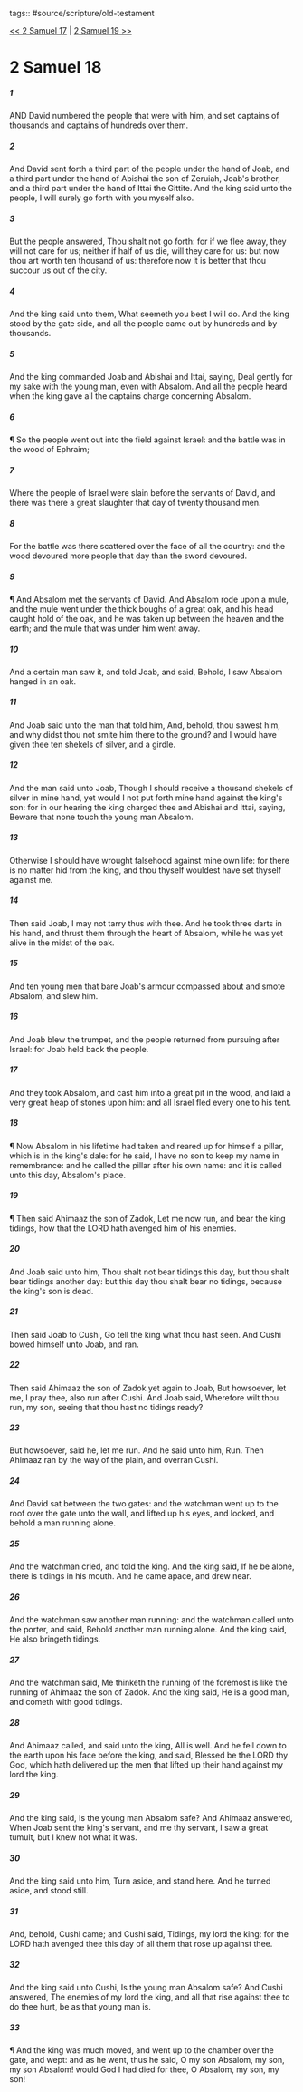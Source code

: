 tags:: #source/scripture/old-testament

[<< 2 Samuel 17](source/scripture/old-testament/10_2_Samuel/2_Samuel_17.md) | [2 Samuel 19 >>](source/scripture/old-testament/10_2_Samuel/2_Samuel_19.md)

# 2 Samuel 18

##### 1

AND David numbered the people that were with him, and set captains of thousands and captains of hundreds over them.

##### 2

And David sent forth a third part of the people under the hand of Joab, and a third part under the hand of Abishai the son of Zeruiah, Joab's brother, and a third part under the hand of Ittai the Gittite. And the king said unto the people, I will surely go forth with you myself also.

##### 3

But the people answered, Thou shalt not go forth: for if we flee away, they will not care for us; neither if half of us die, will they care for us: but now thou art worth ten thousand of us: therefore now it is better that thou succour us out of the city.

##### 4

And the king said unto them, What seemeth you best I will do. And the king stood by the gate side, and all the people came out by hundreds and by thousands.

##### 5

And the king commanded Joab and Abishai and Ittai, saying, Deal gently for my sake with the young man, even with Absalom. And all the people heard when the king gave all the captains charge concerning Absalom.

##### 6

¶ So the people went out into the field against Israel: and the battle was in the wood of Ephraim;

##### 7

Where the people of Israel were slain before the servants of David, and there was there a great slaughter that day of twenty thousand men.

##### 8

For the battle was there scattered over the face of all the country: and the wood devoured more people that day than the sword devoured.

##### 9

¶ And Absalom met the servants of David. And Absalom rode upon a mule, and the mule went under the thick boughs of a great oak, and his head caught hold of the oak, and he was taken up between the heaven and the earth; and the mule that was under him went away.

##### 10

And a certain man saw it, and told Joab, and said, Behold, I saw Absalom hanged in an oak.

##### 11

And Joab said unto the man that told him, And, behold, thou sawest him, and why didst thou not smite him there to the ground? and I would have given thee ten shekels of silver, and a girdle.

##### 12

And the man said unto Joab, Though I should receive a thousand shekels of silver in mine hand, yet would I not put forth mine hand against the king's son: for in our hearing the king charged thee and Abishai and Ittai, saying, Beware that none touch the young man Absalom.

##### 13

Otherwise I should have wrought falsehood against mine own life: for there is no matter hid from the king, and thou thyself wouldest have set thyself against me.

##### 14

Then said Joab, I may not tarry thus with thee. And he took three darts in his hand, and thrust them through the heart of Absalom, while he was yet alive in the midst of the oak.

##### 15

And ten young men that bare Joab's armour compassed about and smote Absalom, and slew him.

##### 16

And Joab blew the trumpet, and the people returned from pursuing after Israel: for Joab held back the people.

##### 17

And they took Absalom, and cast him into a great pit in the wood, and laid a very great heap of stones upon him: and all Israel fled every one to his tent.

##### 18

¶ Now Absalom in his lifetime had taken and reared up for himself a pillar, which is in the king's dale: for he said, I have no son to keep my name in remembrance: and he called the pillar after his own name: and it is called unto this day, Absalom's place.

##### 19

¶ Then said Ahimaaz the son of Zadok, Let me now run, and bear the king tidings, how that the LORD hath avenged him of his enemies.

##### 20

And Joab said unto him, Thou shalt not bear tidings this day, but thou shalt bear tidings another day: but this day thou shalt bear no tidings, because the king's son is dead.

##### 21

Then said Joab to Cushi, Go tell the king what thou hast seen. And Cushi bowed himself unto Joab, and ran.

##### 22

Then said Ahimaaz the son of Zadok yet again to Joab, But howsoever, let me, I pray thee, also run after Cushi. And Joab said, Wherefore wilt thou run, my son, seeing that thou hast no tidings ready?

##### 23

But howsoever, said he, let me run. And he said unto him, Run. Then Ahimaaz ran by the way of the plain, and overran Cushi.

##### 24

And David sat between the two gates: and the watchman went up to the roof over the gate unto the wall, and lifted up his eyes, and looked, and behold a man running alone.

##### 25

And the watchman cried, and told the king. And the king said, If he be alone, there is tidings in his mouth. And he came apace, and drew near.

##### 26

And the watchman saw another man running: and the watchman called unto the porter, and said, Behold another man running alone. And the king said, He also bringeth tidings.

##### 27

And the watchman said, Me thinketh the running of the foremost is like the running of Ahimaaz the son of Zadok. And the king said, He is a good man, and cometh with good tidings.

##### 28

And Ahimaaz called, and said unto the king, All is well. And he fell down to the earth upon his face before the king, and said, Blessed be the LORD thy God, which hath delivered up the men that lifted up their hand against my lord the king.

##### 29

And the king said, Is the young man Absalom safe? And Ahimaaz answered, When Joab sent the king's servant, and me thy servant, I saw a great tumult, but I knew not what it was.

##### 30

And the king said unto him, Turn aside, and stand here. And he turned aside, and stood still.

##### 31

And, behold, Cushi came; and Cushi said, Tidings, my lord the king: for the LORD hath avenged thee this day of all them that rose up against thee.

##### 32

And the king said unto Cushi, Is the young man Absalom safe? And Cushi answered, The enemies of my lord the king, and all that rise against thee to do thee hurt, be as that young man is.

##### 33

¶ And the king was much moved, and went up to the chamber over the gate, and wept: and as he went, thus he said, O my son Absalom, my son, my son Absalom! would God I had died for thee, O Absalom, my son, my son!
